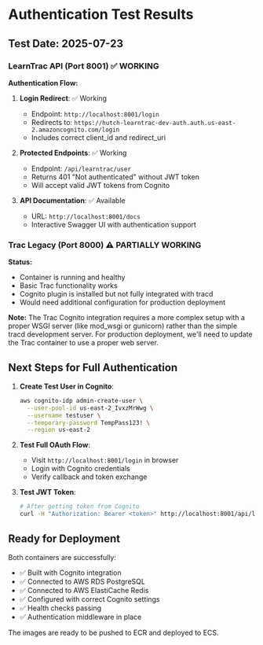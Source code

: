 # Authentication Test Results

## Test Date: 2025-07-23

### LearnTrac API (Port 8001) ✅ WORKING

**Authentication Flow:**
1. **Login Redirect**: ✅ Working
   - Endpoint: `http://localhost:8001/login`
   - Redirects to: `https://hutch-learntrac-dev-auth.auth.us-east-2.amazoncognito.com/login`
   - Includes correct client_id and redirect_uri

2. **Protected Endpoints**: ✅ Working
   - Endpoint: `/api/learntrac/user`
   - Returns 401 "Not authenticated" without JWT token
   - Will accept valid JWT tokens from Cognito

3. **API Documentation**: ✅ Available
   - URL: `http://localhost:8001/docs`
   - Interactive Swagger UI with authentication support

### Trac Legacy (Port 8000) ⚠️ PARTIALLY WORKING

**Status:**
- Container is running and healthy
- Basic Trac functionality works
- Cognito plugin is installed but not fully integrated with tracd
- Would need additional configuration for production deployment

**Note:** The Trac Cognito integration requires a more complex setup with a proper WSGI server (like mod_wsgi or gunicorn) rather than the simple tracd development server. For production deployment, we'll need to update the Trac container to use a proper web server.

## Next Steps for Full Authentication

1. **Create Test User in Cognito**:
   ```bash
   aws cognito-idp admin-create-user \
     --user-pool-id us-east-2_IvxzMrWwg \
     --username testuser \
     --temporary-password TempPass123! \
     --region us-east-2
   ```

2. **Test Full OAuth Flow**:
   - Visit `http://localhost:8001/login` in browser
   - Login with Cognito credentials
   - Verify callback and token exchange

3. **Test JWT Token**:
   ```bash
   # After getting token from Cognito
   curl -H "Authorization: Bearer <token>" http://localhost:8001/api/learntrac/user
   ```

## Ready for Deployment

Both containers are successfully:
- ✅ Built with Cognito integration
- ✅ Connected to AWS RDS PostgreSQL
- ✅ Connected to AWS ElastiCache Redis
- ✅ Configured with correct Cognito settings
- ✅ Health checks passing
- ✅ Authentication middleware in place

The images are ready to be pushed to ECR and deployed to ECS.